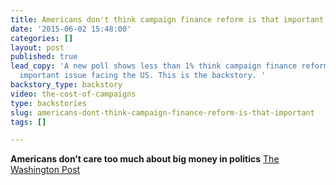 ```yaml
---
title: Americans don't think campaign finance reform is that important
date: '2015-06-02 15:48:00'
categories: []
layout: post
published: true
lead_copy: 'A new poll shows less than 1% think campaign finance reform is the most
  important issue facing the US. This is the backstory. '
backstory_type: backstory
video: the-cost-of-campaigns
type: backstories
slug: americans-dont-think-campaign-finance-reform-is-that-important
tags: []

---
```

**Americans don’t care too much about big money in politics**
[The Washington Post](http://www.washingtonpost.com/blogs/plum-line/wp/2015/06/02/morning-plum-americans-dont-care-too-much-about-big-money-in-politics/)

